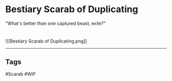 # Bestiary Scarab of Duplicating
"What's better than one captured beast, exile?"

#
![[Bestiary Scarab of Duplicating.png]]

---
## Tags
#Scarab
#WiP 